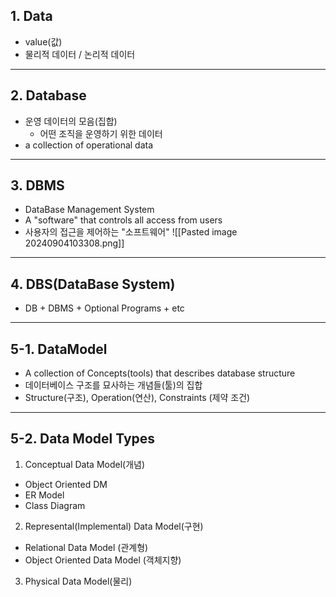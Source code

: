 ## 1. Data
- value(값)
- 물리적 데이터 / 논리적 데이터
---
## 2. Database
- 운영 데이터의 모음(집합)
  - 어떤 조직을 운영하기 위한 데이터
- a collection of operational data
---
## 3. DBMS
- DataBase Management System
- A "software" that controls all access from users
- 사용자의 접근을 제어하는 "소프트웨어"
 ![[Pasted image 20240904103308.png]]
---
## 4. DBS(DataBase System)
- DB + DBMS + Optional Programs + etc
---
## 5-1. DataModel
- A collection of Concepts(tools) that describes database structure
- 데이터베이스 구조를 묘사하는 개념들(툴)의 집합
- Structure(구조), Operation(연산), Constraints (제약 조건)
---
## 5-2. Data Model Types
1. Conceptual Data Model(개념)
  - Object Oriented DM
  - ER Model
  - Class Diagram
2. Represental(Implemental) Data Model(구현)
  - Relational Data Model (관계형)
  - Object Oriented Data Model (객체지향)
3. Physical Data Model(물리)